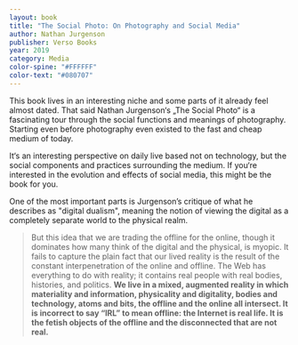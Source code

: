 ```yaml
---
layout: book 
title: "The Social Photo: On Photography and Social Media"
author: Nathan Jurgenson
publisher: Verso Books
year: 2019
category: Media
color-spine: "#FFFFFF"
color-text: "#080707"
---
```

This book lives in an interesting niche and some parts of it already feel almost dated. That said Nathan Jurgenson‘s „The Social Photo“ is a fascinating tour through the social functions and meanings of photography. Starting even before photography even existed to the fast and cheap medium of today.

It‘s an interesting perspective on daily live based not on technology, but the social components and practices surrounding the medium. If you‘re interested in the evolution and effects of social media, this might be the book for you.

One of the most important parts is Jurgenson’s critique of what he describes as "digital dualism", meaning the notion of viewing the digital as a completely separate world to the physical realm.

> But this idea that we are trading the offline for the online, though it dominates how many think of the digital and the physical, is myopic. It fails to capture the plain fact that our lived reality is the result of the constant interpenetration of the online and offline. The Web has everything to do with reality; it contains real people with real bodies, histories, and politics. **We live in a mixed, augmented reality in which materiality and information, physicality and digitality, bodies and technology, atoms and bits, the offline and the online all intersect. It is incorrect to say “IRL” to mean offline: the Internet is real life. It is the fetish objects of the offline and the disconnected that are not real.**
